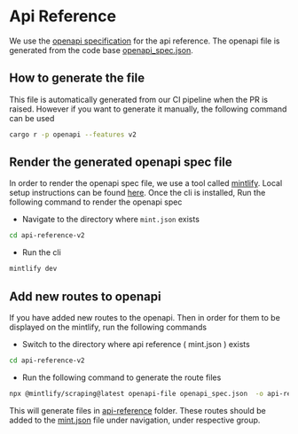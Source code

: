 # Api Reference

We use the [openapi specification](https://swagger.io/specification) for the api reference. The openapi file is generated from the code base [openapi_spec.json](openapi_spec.json).

## How to generate the file

This file is automatically generated from our CI pipeline when the PR is raised. However if you want to generate it manually, the following command can be used

```bash
cargo r -p openapi --features v2
```

## Render the generated openapi spec file

In order to render the openapi spec file, we use a tool called [mintlify](https://mintlify.com/). Local setup instructions can be found [here](https://mintlify.com/docs/development#development). Once the cli is installed, Run the following command to render the openapi spec

- Navigate to the directory where `mint.json` exists

```bash
cd api-reference-v2
```

- Run the cli

```bash
mintlify dev
```

## Add new routes to openapi

If you have added new routes to the openapi. Then in order for them to be displayed on the mintlify, run the following commands

- Switch to the directory where api reference ( mint.json ) exists

```bash
cd api-reference-v2
```

- Run the following command to generate the route files

```bash
npx @mintlify/scraping@latest openapi-file openapi_spec.json  -o api-reference
```

This will generate files in [api-reference](api-reference) folder. These routes should be added to the [mint.json](mint.json) file under navigation, under respective group.
